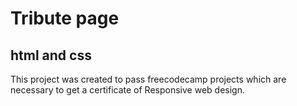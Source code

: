 # Tribute page
## html and css
This project was created to pass freecodecamp projects which are necessary to get a certificate of Responsive web design.
